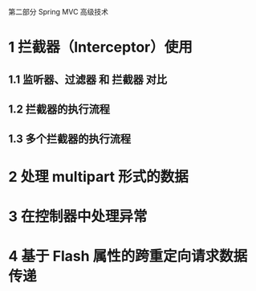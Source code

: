 第二部分 Spring MVC 高级技术

# 1 拦截器（Interceptor）使用

## 1.1 监听器、过滤器 和 拦截器 对比

## 1.2 拦截器的执行流程

## 1.3 多个拦截器的执行流程

# 2 处理 multipart 形式的数据

# 3 在控制器中处理异常

# 4 基于 Flash 属性的跨重定向请求数据传递